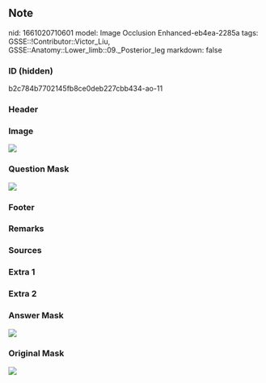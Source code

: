 ## Note
nid: 1661020710601
model: Image Occlusion Enhanced-eb4ea-2285a
tags: GSSE::!Contributor::Victor_Liu, GSSE::Anatomy::Lower_limb::09._Posterior_leg
markdown: false

### ID (hidden)
b2c784b7702145fb8ce0deb227cbb434-ao-11

### Header


### Image
<img src="tmp4iym4hz6.png">

### Question Mask
<img src="b2c784b7702145fb8ce0deb227cbb434-ao-11-Q.svg">

### Footer


### Remarks


### Sources


### Extra 1


### Extra 2


### Answer Mask
<img src="b2c784b7702145fb8ce0deb227cbb434-ao-11-A.svg">

### Original Mask
<img src="b2c784b7702145fb8ce0deb227cbb434-ao-O.svg">
